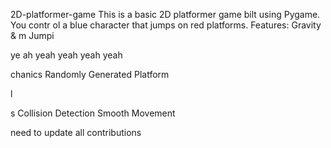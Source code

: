 


     


 2D-platformer-game
This is a basic 2D platformer game 
bilt using Pygame. You contr
ol a blue 
character that jumps on red platforms.
Features: Gravity &amp;
m
Jumpi

ye ah yeah yeah yeah yeah

chanics Randomly Generated Platform

l



s Collision Detection  Smooth Movement





need  to update all contributions 



 